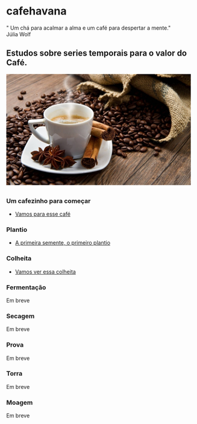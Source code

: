 # cafehavana
" Um chá para acalmar a alma e um café para despertar a mente."
<br> Júlia Wolf

## Estudos sobre series temporais para o valor do Café.
<img src="img/cafe.png" style="height: 300px;"/>

### Um cafezinho para começar <br />   
<ul><li><a href='src/analise_inicial.ipynb'>
   Vamos para esse café</a>
   </li>
 </ul>

### Plantio <br />   
<ul><li><a href='src/preparacao.ipynb'> 
   A primeira semente, o primeiro plantio</a>
   </li>
 </ul>
 
 ### Colheita <br />   
<ul><li><a href='src/cafe_java.ipynb'> 
   Vamos ver essa colheita</a>
   </li>
 </ul>

### Fermentação <br />   
Em breve
### Secagem <br />   
Em breve
### Prova <br />   
Em breve
### Torra <br />   
Em breve
### Moagem <br />   
Em breve
